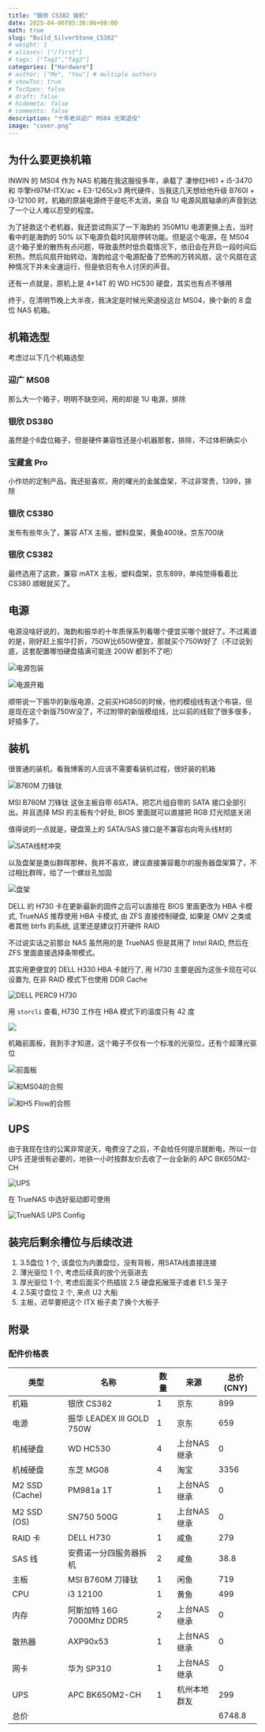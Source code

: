 ```yaml
---
title: "银欣 CS382 装机"
date: 2025-04-06T05:36:06+08:00
math: true
slug: "Build_SilverStone_CS382"
# weight: 1
# aliases: ["/first"]
# tags: ["Tag1","Tag2"]
categories: ["Hardware"]
# author: ["Me", "You"] # multiple authors
# showToc: true
# TocOpen: false
# draft: false
# hidemeta: false
# comments: false
description: "十年老兵迎广 MS04 光荣退役"
image: "cover.png"
---
```


## 为什么要更换机箱

INWIN 的 MS04 作为 NAS 机箱在我这服役多年，承载了 凄惨红H61 + i5-3470 和 华擎H97M-ITX/ac + E3-1265Lv3 两代硬件，当我这几天想给他升级 B760I + i3-12100 时，机箱的原装电源终于是吃不太消，来自 1U 电源风扇轴承的声音到达了一个让人难以忍受的程度。

为了拯救这个老机器，我还尝试购买了一下海韵的 350M1U 电源更换上去，当时看中的是海韵的 50% 以下电源负载时风扇停转功能。但是这个电源，在 MS04 这个箱子里的散热有点问题，导致虽然时低负载情况下，依旧会在开启一段时间后积热，然后风扇开始转动，海韵给这个电源配备了恐怖的万转风扇，这个风扇在这种情况下并未全速运行，但是依旧有令人讨厌的声音。

还有一点就是，原机上是 4*14T 的 WD HC530 硬盘，其实也有点不够用

终于，在清明节晚上大半夜，我决定是时候光荣退役这台 MS04，换个新的 8 盘位 NAS 机箱。

## 机箱选型

考虑过以下几个机箱选型

### 迎广 MS08

那么大一个箱子，明明不缺空间，用的却是 1U 电源，排除

### 银欣 DS380

虽然是个8盘位箱子，但是硬件兼容性还是小机器那套，排除，不过体积确实小

### 宝藏盒 Pro

小作坊的定制产品，我还挺喜欢，用的曙光的金属盘架，不过非常贵，1399，排除

### 银欣 CS380

发布有些年头了，兼容 ATX 主板，塑料盘架，黄鱼400块，京东700块

### 银欣 CS382

最终选用了这款，兼容 mATX 主板，塑料盘架，京东899，单纯觉得看着比 CS380 顺眼就买了。

## 电源

电源没啥好说的，海韵和振华的十年质保系列看哪个便宜买哪个就好了。不过离谱的是，刚好赶上振华打折，750W比650W便宜，那就买个750W好了（不过说到底，这套配置哪怕硬盘插满可能连 200W 都到不了吧）

![电源包装](PSU1.png)

![电源开箱](PSU2.png)

顺带说一下振华的新版电源，之前买HG850的时候，他的模组线有送个布袋，但是现在这个新版750W没了，不过附带的新版模组线，比以前的线软了很多很多，好插多了。

## 装机

很普通的装机，看我博客的人应该不需要看装机过程，很好装的机箱

![B760M 刀锋钛](b760m.jpg)

MSI B760M 刀锋钛 这张主板自带 6SATA，把芯片组自带的 SATA 接口全部引出。并且选择 MSI 的主板有个好处, BIOS 里面就可以直接把 RGB 灯光彻底关闭

值得说的一点就是，硬盘笼上的 SATA/SAS 接口是不兼容右向弯头线材的

![SATA线材冲突](SATA_cable_conflict.png)

以及盘架是类似群晖那种，我并不喜欢，建议直接兼容戴尔的服务器盘架算了，不过相比群晖，给了一个螺丝孔加固

![盘架](disk_rack.png)

DELL 的 H730 卡在更新最新的固件之后可以直接在 BIOS 里面更改为 HBA 卡模式, TrueNAS 推荐使用 HBA 卡模式, 由 ZFS 直接控制硬盘, 如果是 OMV 之类或者其他 btrfs 的系统, 这里还是建议打开硬件 RAID

不过说实话之前那台 NAS 虽然用的是 TrueNAS 但是其用了 Intel RAID, 然后在 ZFS 里面直接选择条带模式。

其实用更便宜的 DELL H330 HBA 卡就行了, 用 H730 主要是因为这张卡现在可以设置为, 在非 RAID 模式下也使用 DDR Cache

![DELL PERC9 H730](h730.png)

用 `storcli` 查看, H730 工作在 HBA 模式下的温度只有 42 度

![](h730_temp.png)

机箱前面板，我到手才知道，这个箱子不仅有一个标准的光驱位，还有个超薄光驱位

![前面板](cs382_front.png)

![和MS04的合照](cs382_with_ms04.png)

![和H5 Flow的合照](cs382_with_H5Flow.png)

## UPS

由于我现在住的公寓非常逆天，电费没了之后，不会给任何提示就断电，所以一台 UPS 还是很有必要的，地铁一小时按群友价去收了一台全新的 APC BK650M2-CH

![UPS](UPS.png)

在 TrueNAS 中选好驱动即可使用

![TrueNAS UPS Config](truenas_apc.png)

## 装完后剩余槽位与后续改进
1. 3.5盘位 1 个, 该盘位为内置盘位，没有背板，用SATA线直接连接
2. 薄光驱位 1 个, 考虑后续真的放个光驱进去
3. 厚光驱位 1 个, 考虑后面买个热插拔 2.5 硬盘拓展笼子或者 E1.S 笼子
4. 2.5英寸盘位 2 个, 来点 U2 大船
5. 主板，迟早要把这个 ITX 板子卖了换个大板子

## 附录

### 配件价格表

| 类型 | 名称 | 数量 | 来源 | 总价(CNY) |
| ---- | ---- | ---- | ---- | ---- |
| 机箱 | 银欣 CS382 | 1 | 京东 | 899 |
| 电源 | 振华 LEADEX III GOLD 750W | 1 | 京东 | 659 |
| 机械硬盘 | WD HC530 | 4 | 上台NAS继承 | 0 |
| 机械硬盘 | 东芝 MG08 | 4 | 淘宝 | 3356 |
| M2 SSD (Cache) | PM981a 1T | 1 | 上台NAS继承 | 0 |
| M2 SSD (OS) | SN750 500G | 1 | 上台NAS继承 | 0 |
| RAID 卡 | DELL H730 | 1 | 咸鱼 | 279 |
| SAS 线 | 安费诺一分四服务器拆机 | 2 | 咸鱼| 38.8 | 
| 主板 | MSI B760M 刀锋钛 | 1 | 闲鱼 | 719 | 
| CPU | i3 12100 | 1 | 黄鱼 | 499 |
| 内存 | 阿斯加特 16G 7000Mhz DDR5 | 2 | 上台NAS继承 | 0 |
| 散热器 | AXP90x53 | 1 | 上台NAS继承 | 0 |
| 网卡 | 华为 SP310 | 1 | 上台NAS继承 | 0|
| UPS | APC BK650M2-CH | 1 | 杭州本地群友 | 299 |
| 总价 | | | | 6748.8 |
